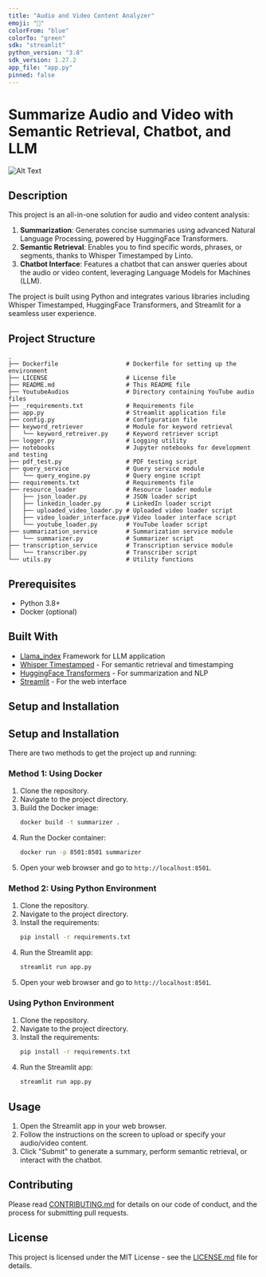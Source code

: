 ```yaml
---
title: "Audio and Video Content Analyzer"
emoji: "🎥"
colorFrom: "blue"
colorTo: "green"
sdk: "streamlit"
python_version: "3.8"
sdk_version: 1.27.2
app_file: "app.py"
pinned: false
---
```


# Summarize Audio and Video with Semantic Retrieval, Chatbot, and LLM
![Alt Text](media/demo.gif)

## Description

This project is an all-in-one solution for audio and video content analysis:

1. **Summarization**: Generates concise summaries using advanced Natural Language Processing, powered by HuggingFace
   Transformers.
2. **Semantic Retrieval**: Enables you to find specific words, phrases, or segments, thanks to Whisper Timestamped by
   Linto.
3. **Chatbot Interface**: Features a chatbot that can answer queries about the audio or video content, leveraging
   Language Models for Machines (LLM).

The project is built using Python and integrates various libraries including Whisper Timestamped, HuggingFace
Transformers, and Streamlit for a seamless user experience.

## Project Structure

```plaintext
.
├── Dockerfile                   # Dockerfile for setting up the environment
├── LICENSE                      # License file
├── README.md                    # This README file
├── YoutubeAudios                # Directory containing YouTube audio files
├── _requirements.txt            # Requirements file
├── app.py                       # Streamlit application file
├── config.py                    # Configuration file
├── keyword_retriever            # Module for keyword retrieval
│   └── keyword_retreiver.py     # Keyword retriever script
├── logger.py                    # Logging utility
├── notebooks                    # Jupyter notebooks for development and testing
├── pdf_test.py                  # PDF testing script
├── query_service                # Query service module
│   └── query_engine.py          # Query engine script
├── requirements.txt             # Requirements file
├── resource_loader              # Resource loader module
│   ├── json_loader.py           # JSON loader script
│   ├── linkedin_loader.py       # LinkedIn loader script
│   ├── uploaded_video_loader.py # Uploaded video loader script
│   ├── video_loader_interface.py# Video loader interface script
│   └── youtube_loader.py        # YouTube loader script
├── summarization_service        # Summarization service module
│   └── summarizer.py            # Summarizer script
├── transcription_service        # Transcription service module
│   └── transcriber.py           # Transcriber script
└── utils.py                     # Utility functions

```

## Prerequisites

- Python 3.8+
- Docker (optional)

## Built With

- [Llama_index](https://www.llamaindex.ai/) Framework for LLM application
- [Whisper Timestamped](https://github.com/linto-ai/whisper-timestamped) - For semantic retrieval and timestamping
- [HuggingFace Transformers](https://huggingface.co/transformers/) - For summarization and NLP
- [Streamlit](https://streamlit.io/) - For the web interface

## Setup and Installation

## Setup and Installation

There are two methods to get the project up and running:

### Method 1: Using Docker

1. Clone the repository.
2. Navigate to the project directory.
3. Build the Docker image:
    ```bash
    docker build -t summarizer .
    ```
4. Run the Docker container:
    ```bash
    docker run -p 8501:8501 summarizer
    ```
5. Open your web browser and go to `http://localhost:8501`.

### Method 2: Using Python Environment

1. Clone the repository.
2. Navigate to the project directory.
3. Install the requirements:
    ```bash
    pip install -r requirements.txt
    ```
4. Run the Streamlit app:
    ```bash
    streamlit run app.py
    ```
5. Open your web browser and go to `http://localhost:8501`.

### Using Python Environment

1. Clone the repository.
2. Navigate to the project directory.
3. Install the requirements:
    ```bash
    pip install -r requirements.txt
    ```
4. Run the Streamlit app:
    ```bash
    streamlit run app.py
    ```

## Usage

1. Open the Streamlit app in your web browser.
2. Follow the instructions on the screen to upload or specify your audio/video content.
3. Click "Submit" to generate a summary, perform semantic retrieval, or interact with the chatbot.

## Contributing

Please read [CONTRIBUTING.md](CONTRIBUTING.md) for details on our code of conduct, and the process for submitting pull
requests.

## License

This project is licensed under the MIT License - see the [LICENSE.md](LICENSE.md) file for details.
